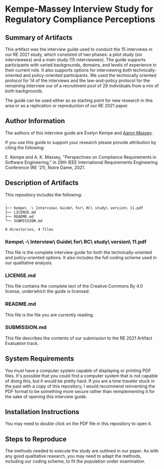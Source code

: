 # Kempe-Massey Interview Study for Regulatory Compliance Perceptions 

## Summary of Artifacts

This artifact was the interview guide used to conduct the 15 interviews in our
RE 2021 study, which consisted of two phases: a pilot study (six interviewees)
and a main study (15 interviewees).  The guide supports participants with
varied backgrounds, domains, and levels of experience in their current role.
It also supports options for interviewing both technically-oriented and
policy-oriented participants.  We used the technically oriented protocol for 14
of the interviews and the law-and-policy protocol for the remaining interview
our of a recruitment pool of 29 individuals from a mix of both backgrounds. 

The guide can be used either as as starting point for new research in this
area or as a replication or reproduction of our RE 2021 paper.

## Author Information

The authors of this interview guide are Evelyn Kempe and [Aaron Massey][1].

If you use this guide to support your research please provide attribution by
citing the following:

E. Kempe and A. K. Massey, "Perspectives on Compliance Requirements in Software
Engineering," in 29th IEEE International Requirements Engineering Conference
(RE '21), Notre Dame, 2021.

## Description of Artifacts

This repository includes the following:

```
.
├── Kempe\ -\ Interview\ Guide\ for\ RC\ study\ version\ 11.pdf
├── LICENSE.md
├── README.md
└── SUBMISSION.md

0 directories, 4 files
```

### Kempe\ -\ Interview\ Guide\ for\ RC\ study\ version\ 11.pdf

This file is the complete interview guide for both the technically-oriented and
policy-oriented options.  It also includes the full coding scheme used in our
qualitative analysis.

### LICENSE.md

This file contains the complete text of the Creative Commons By 4.0 license,
underwhich the guide is licensed.

### README.md

This file is the file you are currently reading.

### SUBMISSION.md

This file describes the contents of our submission to the RE 2021 Artifact
Evaluation track.

## System Requirements

You must have a computer system capable of displaying or printing PDF files.
It's possible that you could find a computer system that is not capable of
doing this, but it would be pretty hard.  If you are a time traveler stuck in
the past with a copy of this repository, I would recommend reinventing the PDF
format to be something more secure rather than reimplementing it for the sake
of opening this interview guide.

## Installation Instructions

You may need to double click on the PDF file in this repository to open it.

## Steps to Reproduce

The methods needed to execute the study are outlined in our paper.  As with any
good qualitative research, you may need to adapt the methods, including our
coding scheme, to fit the population under examination.

[1]: http://userpages.umbc.edu/~akmassey/
